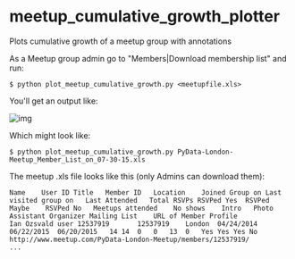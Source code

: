 # meetup_cumulative_growth_plotter
Plots cumulative growth of a meetup group with annotations

As a Meetup group admin go to "Members|Download membership list" and run:

    $ python plot_meetup_cumulative_growth.py <meetupfile.xls>

You'll get an output like:

![img](pydatalondon_membership_growth.png "img")

Which might look like:

    $ python plot_meetup_cumulative_growth.py PyData-London-Meetup_Member_List_on_07-30-15.xls

The meetup .xls file looks like this (only Admins can download them):

```
Name	User ID	Title	Member ID	Location	Joined Group on	Last visited group on	Last Attended	Total RSVPs	RSVPed Yes	RSVPed Maybe	RSVPed No	Meetups attended	No shows	Intro	Photo	Assistant Organizer	Mailing List	URL of Member Profile
Ian Ozsvald	user 12537919		12537919	London	04/24/2014	06/22/2015	06/20/2015	 14	14	0	0	13	0	Yes	Yes	Yes	No	http://www.meetup.com/PyData-London-Meetup/members/12537919/ 
...
```
